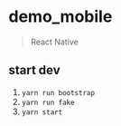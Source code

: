 # demo_mobile

> React Native

## start dev
 1.   `yarn run bootstrap`
 2.   `yarn run fake` 
 4.   `yarn start` 
